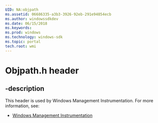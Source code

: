 ```yaml
---
UID: NA:objpath
ms.assetid: 06686335-a3b3-3926-92eb-291e94854ecb
ms.author: windowssdkdev
ms.date: 06/15/2018
ms.keywords: 
ms.prod: windows
ms.technology: windows-sdk
ms.topic: portal
tech.root: wmi
---
```


# Objpath.h header


## -description


This header is used by Windows Management Instrumentation. For more information, see:

- [Windows Management Instrumentation](../_wmi/index.md)
